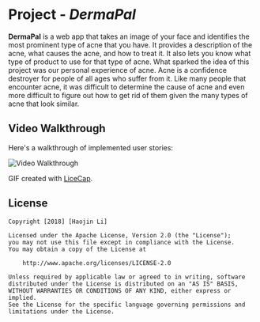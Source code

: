 # Project - *DermaPal*

**DermaPal** is a web app that takes an image of your face and identifies the most prominent type of acne that you have. It provides a description of the acne, what causes the acne, and how to treat it. It also lets you know what type of product to use for that type of acne.
What sparked the idea of this project was our personal experience of acne. Acne is a confidence destroyer for people of all ages who suffer from it. Like many people that encounter acne, it was difficult to determine the cause of acne and even more difficult to figure out how to get rid of them given the many types of acne that look similar.

## Video Walkthrough

Here's a walkthrough of implemented user stories:

<img src='' title='Video Walkthrough' width='' alt='Video Walkthrough' />

GIF created with [LiceCap](http://www.cockos.com/licecap/).



## License

    Copyright [2018] [Haojin Li]

    Licensed under the Apache License, Version 2.0 (the "License");
    you may not use this file except in compliance with the License.
    You may obtain a copy of the License at

        http://www.apache.org/licenses/LICENSE-2.0

    Unless required by applicable law or agreed to in writing, software
    distributed under the License is distributed on an "AS IS" BASIS,
    WITHOUT WARRANTIES OR CONDITIONS OF ANY KIND, either express or implied.
    See the License for the specific language governing permissions and
    limitations under the License.
